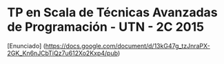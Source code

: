 ﻿# TP en Scala de Técnicas Avanzadas de Programación - UTN - 2C 2015 

[Enunciado] (https://docs.google.com/document/d/13kG47g_tzJnraPX-2GK_Kn6nJCbTiQz7u612Xo2Kxp4/pub)



